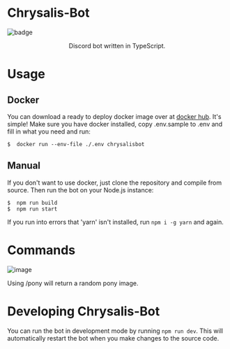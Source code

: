 # Chrysalis-Bot
![badge](https://img.shields.io/badge/UwU-Made%20with%20love%20%3C3-ff69b4)
<center>Discord bot written in TypeScript.</center>

# Usage
## Docker
You can download a ready to deploy docker image over at [docker hub](https://hub.docker.com/repository/docker/annathorne/chrysalisbot).
It's simple! Make sure you have docker installed, copy .env.sample to .env and fill in what you need and run:
```
$  docker run --env-file ./.env chrysalisbot
```
## Manual

If you don't want to use docker, just clone the repository and compile from source. Then run the bot on your Node.js instance:
```
$  npm run build
$  npm run start
```

If you run into errors that 'yarn' isn't installed, run `npm i -g yarn` and again.

# Commands
![image](https://user-images.githubusercontent.com/111367090/194105256-fd82b33e-93e3-45c3-9626-fc8cde8cfeb8.png)

Using /pony will return a random pony image.

# Developing Chrysalis-Bot

You can run the bot in development mode by running `npm run dev`. This will automatically restart the bot when you make changes to the source code.